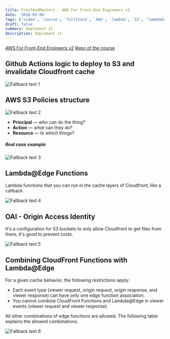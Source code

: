 ```yaml
---
title: FrontendMasters - AWS For Front-End Engineers v2
date: '2016-03-08'
tags: ['video', 'course', 'fullStack', 'AWS', 'lambda', 'S3', 'lambdaEdge', 'OAI', 'policies', 'architecture', 'deployment', 'cloudFrontFunctions', 'cloudFront']
draft: false
summary: Implement it
description: Implement it
---
```



[AWS For Front-End Engineers v2](https://frontendmasters.com/courses/aws-v2)
[Repo of the course](https://github.com/stevekinney/aws-v2)

## Github Actions logic to deploy to S3 and invalidate Cloudfront cache

![Fallback text 1](/static/assets/pasted-image-20221120191822.png)



## AWS S3 Policies structure

![Fallback text 2](/static/assets/pasted-image-20221120191906.png)


-   **Principal** — _who_ can do the thing?
-   **Action** — _what_ can they do?
-   **Resource** — to _which_ things?

##### Real case example

![Fallback text 3](/static/assets/pasted-image-20221120191957.png)


## Lambda@Edge Functions

Lambda functions that you can run in the cache layers of Cloudfront, like a callback

![Fallback text 4](/static/assets/pasted-image-20221120192146.png)



## OAI - Origin Access Identity

It's a configuration for S3 buckets to only allow Cloudfront to get files from there, it's good to prevent costs.

![Fallback text 5](/static/assets/pasted-image-20221120192304.png)


## Combining CloudFront Functions with Lambda@Edge

For a given cache behavior, the following restrictions apply:

-   Each event type (viewer request, origin request, origin response, and viewer response) can have only one edge function association.
-   You cannot combine CloudFront Functions and Lambda@Edge in viewer events (viewer request and viewer response).

All other combinations of edge functions are allowed. The following table explains the allowed combinations.

![Fallback text 6](/static/assets/pasted-image-20221120192551.png)



